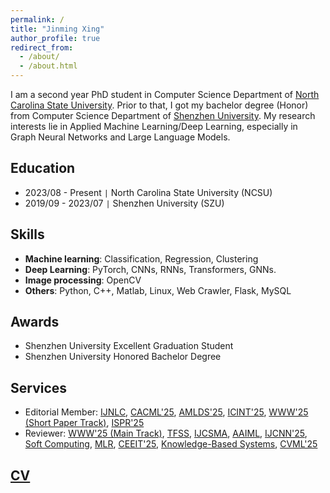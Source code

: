```yaml
---
permalink: /
title: "Jinming Xing"
author_profile: true
redirect_from: 
  - /about/
  - /about.html
---
```


I am a second year PhD student in Computer Science Department of [North Carolina State University](https://www.ncsu.edu). Prior to that, I got my bachelor degree (Honor) from Computer Science Department of [Shenzhen University](https://www.szu.edu.cn/). My research interests lie in Applied Machine Learning/Deep Learning, especially in Graph Neural Networks and Large Language Models.

Education
---
* 2023/08 - Present `|` North Carolina State University (NCSU)
* 2019/09 - 2023/07 `|` Shenzhen University (SZU)

Skills
---
* **Machine learning**: Classification, Regression, Clustering
* **Deep Learning**: PyTorch, CNNs, RNNs, Transformers, GNNs.
* **Image processing**: OpenCV
* **Others**: Python, C++, Matlab, Linux, Web Crawler, Flask, MySQL

Awards
---
* Shenzhen University Excellent Graduation Student
* Shenzhen University Honored Bachelor Degree

Services
---
* Editorial Member: [IJNLC](https://airccse.org/journal/ijnlc/editorialboard.html), [CACML'25](https://www.cacml.net/Program\%20Committee.html), [AMLDS'25](https://amlds.site/tpc.html), [ICINT'25](https://www.icint.org/committee.html), [WWW'25 (Short Paper Track)](https://www2025.thewebconf.org), [ISPR'25](https://csita2025.org/ispr/committee)
* Reviewer: [WWW'25 (Main Track)](https://www2025.thewebconf.org/), [TFSS](https://sanad.iau.ir/journal/tfss/), [IJCSMA](https://www.ijcsma.com/), [AAIML](https://www.oajaiml.com/), [IJCNN'25](https://2025.ijcnn.org/), [Soft Computing](https://link.springer.com/journal/500), [MLR](http://www.mlrjournal.org/reviewers), [CEEIT'25](https://www.ceeit.net), [Knowledge-Based Systems](https://www.sciencedirect.com/journal/knowledge-based-systems), [CVML'25](https://iccvml.com/)

[CV](files/resume.pdf)
---
